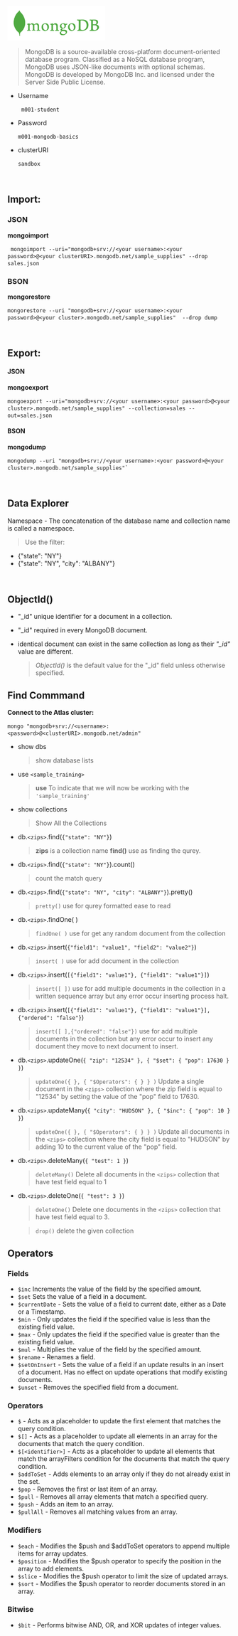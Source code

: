 <a href="https://www.typescriptlang.org/" target="_blank" rel="noreferrer"> <img src="https://raw.githubusercontent.com/Amaranandsr/amaranandsr/main/file/img/icon/MongoDB/MongoDB.svg" alt="MongoDB" width="220" /> </a>

> MongoDB is a source-available cross-platform document-oriented database program. Classified as a NoSQL database program, MongoDB uses JSON-like documents with optional schemas. MongoDB is developed by MongoDB Inc. and licensed under the Server Side Public License.

- Username

       m001-student

- Password

      m001-mongodb-basics

- clusterURI

      sandbox

<br>

## Import:

### JSON

**mongoimport**

     mongoimport --uri="mongodb+srv://<your username>:<your password>@<your clusterURI>.mongodb.net/sample_supplies" --drop sales.json

### BSON

**mongorestore**

    mongorestore --uri "mongodb+srv://<your username>:<your password>@<your cluster>.mongodb.net/sample_supplies"  --drop dump

<br>

## Export:

#### JSON

**mongoexport**

    mongoexport --uri="mongodb+srv://<your username>:<your password>@<your cluster>.mongodb.net/sample_supplies" --collection=sales --out=sales.json

#### BSON

**mongodump**

    mongodump --uri "mongodb+srv://<your username>:<your password>@<your cluster>.mongodb.net/sample_supplies"`

<br>

## Data Explorer

Namespace - The concatenation of the database name and collection name is called a namespace.

> Use the filter:

- {"state": "NY"}
- {"state": "NY", "city": "ALBANY"}

<br>

## ObjectId()

- "\_id" unique identifier for a document in a collection.

- "\_id" required in every MongoDB document.

- identical document can exist in the same collection as long as their _"\_id"_ value are different.

  > _ObjectId()_ is the default value for the "\_id" field unless otherwise specified.

## Find Commmand

**Connect to the Atlas cluster:**

    mongo "mongodb+srv://<username>:<password>@<clusterURI>.mongodb.net/admin"

- show dbs

  > show database lists

- use `<sample_training>`

  > **use** To indicate that we will now be working with the `'sample_training'`

- show collections

  > Show All the Collections

- db.`<zips>`.find(`{"state": "NY"}`)

  > **zips** is a collection name **find()** use as finding the qurey.

- db.`<zips>`.find(`{"state": "NY"}`).count()

  > count the match query

- db.`<zips>`.find(`{"state": "NY", "city": "ALBANY"}`).pretty()

  > `pretty()` use for qurey formatted ease to read

- db.`<zips>`.findOne( )

  > `findOne( )` use for get any random document from the collection

- db.`<zips>`.insert(`{"field1": "value1", "field2": "value2"}`)

  > `insert( )` use for add document in the collection

- db.`<zips>`.insert(`[{"field1": "value1"}, {"field1": "value1"}]`)

  > `insert([ ])` use for add multiple documents in the collection in a written sequence array but any error occur inserting process halt.

- db.`<zips>`.insert(`[{"field1": "value1"}, {"field1": "value1"}],{"ordered": "false"}`)

  > `insert([ ],{"ordered": "false"})` use for add multiple documents in the collection but any error occur to insert any document they move to next document to insert.

- db.`<zips>`.updateOne(`{ "zip": "12534" }, { "$set": { "pop": 17630 } }`)

  > `updateOne({ }, { "$Operators": { } } )` Update a single document in the `<zips>` collection where the zip field is equal to "12534" by setting the value of the "pop" field to 17630.

- db.`<zips>`.updateMany(`{ "city": "HUDSON" }, { "$inc": { "pop": 10 } }`)

  > `updateOne({ }, { "$Operators": { } } )` Update all documents in the `<zips>` collection where the city field is equal to "HUDSON" by adding 10 to the current value of the "pop" field.

- db.`<zips>`.deleteMany(`{ "test": 1 }`)

  > `deleteMany()` Delete all documents in the `<zips>` collection that have test field equal to 1

- db.`<zips>`.deleteOne(`{ "test": 3 }`)

  > `deleteOne()` Delete one documents in the `<zips>` collection that have test field equal to 3.

  > `drop()` delete the given collection

## Operators

### Fields

- `$inc` Increments the value of the field by the specified amount.
- `$set` Sets the value of a field in a document.
- `$currentDate` - Sets the value of a field to current date, either as a Date or a Timestamp.
- `$min` - Only updates the field if the specified value is less than the existing field value.
- `$max` - Only updates the field if the specified value is greater than the existing field value.
- `$mul` - Multiplies the value of the field by the specified amount.
- `$rename` - Renames a field.
- `$setOnInsert` - Sets the value of a field if an update results in an insert of a document. Has no effect on update operations that modify existing documents.
- `$unset` - Removes the specified field from a document.

### Operators

- `$` - Acts as a placeholder to update the first element that matches the query condition.
- `$[]` - Acts as a placeholder to update all elements in an array for the documents that match the query condition.
- `$[<identifier>]` - Acts as a placeholder to update all elements that match the arrayFilters condition for the documents that match the query condition.
- `$addToSet` - Adds elements to an array only if they do not already exist in the set.
- `$pop` - Removes the first or last item of an array.
- `$pull` - Removes all array elements that match a specified query.
- `$push` - Adds an item to an array.
- `$pullAll` - Removes all matching values from an array.

### Modifiers

- `$each` - Modifies the $push and $addToSet operators to append multiple items for array updates.
- `$position` - Modifies the $push operator to specify the position in the array to add elements.
- `$slice` - Modifies the $push operator to limit the size of updated arrays.
- `$sort` - Modifies the $push operator to reorder documents stored in an array.

### Bitwise

- `$bit` - Performs bitwise AND, OR, and XOR updates of integer values.

